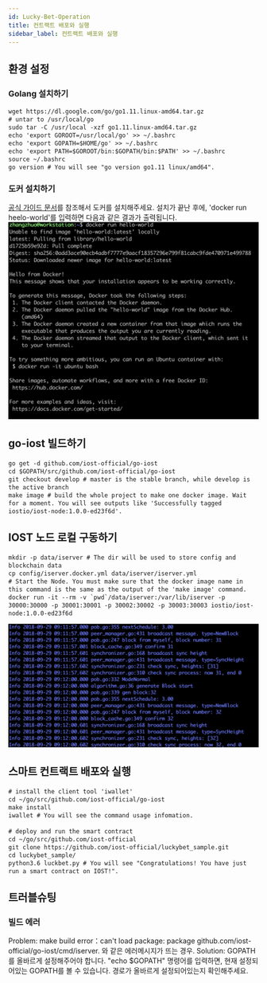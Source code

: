 ```yaml
---
id: Lucky-Bet-Operation
title: 컨트랙트 배포와 실행
sidebar_label: 컨트랙트 배포와 실행
---
```


## 환경 설정
### Golang 설치하기
```shell
wget https://dl.google.com/go/go1.11.linux-amd64.tar.gz
# untar to /usr/local/go
sudo tar -C /usr/local -xzf go1.11.linux-amd64.tar.gz
echo 'export GOROOT=/usr/local/go' >> ~/.bashrc
echo 'export GOPATH=$HOME/go' >> ~/.bashrc
echo 'export PATH=$GOROOT/bin:$GOPATH/bin:$PATH' >> ~/.bashrc
source ~/.bashrc
go version # You will see "go version go1.11 linux/amd64".
```
### 도커 설치하기  
[공식 가이드 문서](https://docs.docker.com/install/linux/docker-ce/ubuntu/)를 참조해서 도커를 설치해주세요. 설치가 끝난 후에, 'docker run heelo-world'를 입력하면 다음과 같은 결과가 출력됩니다.
![docker_output](../assets/5-lucky-bet/Lucky-Bet-Operation/docker_output.png)
## go-iost 빌드하기
```shell
go get -d github.com/iost-official/go-iost
cd $GOPATH/src/github.com/iost-official/go-iost
git checkout develop # master is the stable branch, while develop is the active branch
make image # build the whole project to make one docker image. Wait for a moment. You will see outputs like 'Successfully tagged iostio/iost-node:1.0.0-ed23f6d'.
```
## IOST 노드 로컬 구동하기
```shell
mkdir -p data/iserver # The dir will be used to store config and blockchain data
cp config/iserver.docker.yml data/iserver/iserver.yml
# Start the Node. You must make sure that the docker image name in this command is the same as the output of the 'make image' command.
docker run -it --rm -v `pwd`/data/iserver:/var/lib/iserver -p 30000:30000 -p 30001:30001 -p 30002:30002 -p 30003:30003 iostio/iost-node:1.0.0-ed23f6d
```
![server_output](../assets/5-lucky-bet/Lucky-Bet-Operation/server_output.png)
## 스마트 컨트랙트 배포와 실행
```shell
# install the client tool 'iwallet'
cd ~/go/src/github.com/iost-official/go-iost
make install
iwallet # You will see the command usage infomation.

# deploy and run the smart contract
cd ~/go/src/github.com/iost-official
git clone https://github.com/iost-official/luckybet_sample.git
cd luckybet_sample/
python3.6 luckbet.py # You will see "Congratulations! You have just run a smart contract on IOST!".
```

## 트러블슈팅
### 빌드 에러
Problem: make build error：can't load package: package github.com/iost-official/go-iost/cmd/iserver. 와 같은 에러메시지가 뜨는 경우.
Solution: GOPATH를 올바르게 설정해주어야 합니다. "echo $GOPATH" 명령어를 입력하면, 현재 설정되어있는 GOPATH를 볼 수 있습니다. 경로가 올바르게 설정되어있는지 확인해주세요.
